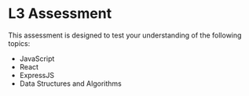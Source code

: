 # L3 Assessment

This assessment is designed to test your understanding of the following topics:

- JavaScript
- React
- ExpressJS
- Data Structures and Algorithms
